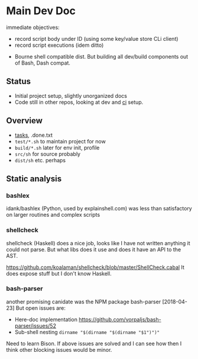 # Main Dev Doc

immediate objectives:

- record script body under ID (using some key/value store CLi client)
- record script executions (idem ditto)

* Bourne shell compatible dist.
  But building all dev/build components out of Bash, Dash compat.

## Status

- Initial project setup, slightly unorganized docs
- Code still in other repos, looking at dev and [ci] setup.

[ci]: /doc/dev/ci.md

## Overview

- [tasks](todo.txt), .done.txt
- ``test/*.sh`` to maintain project for now
- ``build/*.sh`` later for env init, profile
- ``src/sh`` for source probably
- ``dist/sh`` etc. perhaps

## Static analysis

### bashlex
idank/bashlex (Python, used by explainshell.com) was less than satisfactory on
larger routines and complex scripts

### shellcheck
shellcheck (Haskell) does a nice job, looks like I have not written anything it
could not parse. But what libs does it use and does it have an API to the AST.

<https://github.com/koalaman/shellcheck/blob/master/ShellCheck.cabal>
It does expose stuff but I don't know Haskell.

### bash-parser
another promising canidate was the NPM package bash-parser [2018-04-23] But
open issues are:

- Here-doc implementation <https://github.com/vorpaljs/bash-parser/issues/52>
- Sub-shell nesting ```dirname "$(dirname "$(dirname "$1")")"```

Need to learn Bison. If above issues are solved and I can see how then I think
other blocking issues would be minor.
